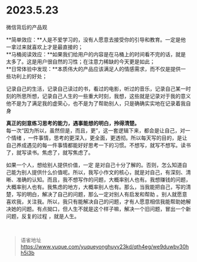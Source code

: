 # 2023.5.23
微信背后的产品观

**简单效应：**人是不爱学习的，没有人愿意去接受你的引导和教育。一定是他一拿过来就喜欢上才是最直接的；  
**马桶阅读效应：**如果我们给用户的内容是在马桶上的时间看不完的话，就是太多了。这是用户很自然的习性；在注意力稀缺的今天更是如此；  
**日常体验中发现：**本质伟大的产品应该满足人的情感需求，而不仅是提供一些功利上的好处；

记录自己的生活，记录自己读过的书，看过的电影，听过的音乐，记录自己某一时刻的所思所想，记录自己人生的一些重大时刻，我想，这些就是记录对于我的意义他不是为了满足我的虚荣心，也不是为了帮助别人，只是确确实实地在记录着我自身

**真正的刻意练习思考的能力，遇事能想的明白，拎得清楚。**  
每一次“因为所以，虽然但是，而且，更”，这一套逻辑下来，都会是让自己，对一个情绪 ，一件事情，思考的更深入，更全面，更透彻。所以每天写的目的，是让自己养成遇见的每一件事情都能好好思考一下的习惯。不想写，就写不想写。读书了，就写读书。焦虑了，就写焦虑了。

如果一个人，想给别人提供价值，一定 是对自己十分了解的。否则，怎么知道自己能为别人提供什么价值呢。所以，我写小作文的核心，就是对自己，有深刻、清晰、准确的认知。而且，我不想写作的问题，大概率别人也有。我想赚钱的问题，大概率别人也有。我焦虑的地方，大概率别人也有。那么，当我能把自己，写的清楚，写的明白，解决了自己的问题，那么一定对别人有启发和帮助 。别人就愿意喜欢我，关注我。所以，我只有能解决自己的问题，才有人愿意相信我能帮助她解决她的问题。有点拗口，但人生不就是这个样子嘛，解决一个旧问题，冒出一个新问题，反复的过程 ，就是人生。

<br>
  
> 语雀地址 https://www.yuque.com/yuqueyonghuyv23kd/qth4eg/we9duwbv30hh5i3b